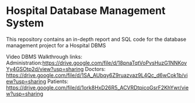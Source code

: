 # Hospital Database Management System
This repository contains an in-depth report and SQL code for the database management project for a Hospital DBMS

Video DBMS Walkthrough links:
Administration:https://drive.google.com/file/d/18pnaTqtVoPvsHuzG1NNKovYy4GSOtp2d/view?usp=sharing
Doctors: https://drive.google.com/file/d/1SA_AUbqy6Z9ruazvaz9L4Qc_d6wCok1b/view?usp=sharing
Patients: https://drive.google.com/file/d/1ork8HxD26R5_ACVRDtpicoGsrF2KhYwr/view?usp=sharing
